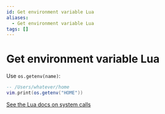 ```yaml
---
id: Get environment variable Lua
aliases:
  - Get environment variable Lua
tags: []
---
```


# Get environment variable Lua

Use `os.getenv(name)`:

```lua
-- /Users/whatever/home
vim.print(os.getenv("HOME"))
```

[See the Lua docs on system calls](https://www.lua.org/pil/22.2.html)
